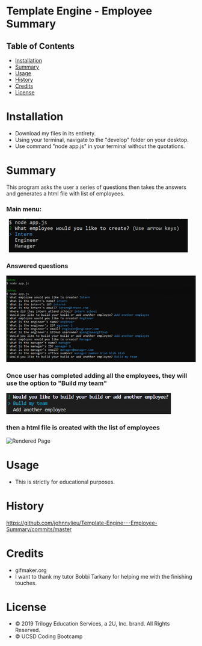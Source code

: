 # Template Engine - Employee Summary

## Table of Contents

* [Installation](#installation)
* [Summary](#summary)
* [Usage](#usage)
* [History](#history)
* [Credits](#credits)
* [License](#license)


# Installation

* Download my files in its entirety.
* Using your terminal, navigate to the "develop" folder on your desktop.
* Use command "node app.js" in your terminal without the quotations.

# Summary

This program asks the user a series of questions then takes the answers and generates a html file with list of employees.

### Main menu:

![Main Menu](main_menu.gif "Main Menu")

### Answered questions

![Answered Questions](answered_questions.bmp "Answered Questions")

### Once user has completed adding all the employees, they will use the option to "Build my team"

![Build Team](build_team.bmp "Build Team")

### then a html file is created with the list of employees

![Rendered Page](built_webpage.bmp "Rendered Page")

# Usage

* This is strictly for educational purposes.

# History

https://github.com/johnnylieu/Template-Engine---Employee-Summary/commits/master


# Credits

* gifmaker.org
* I want to thank my tutor Bobbi Tarkany for helping me with the finishing touches.


# License
 
* © 2019 Trilogy Education Services, a 2U, Inc. brand. All Rights Reserved.
* © UCSD Coding Bootcamp
